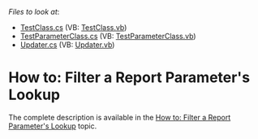 <!-- default file list -->
*Files to look at*:

* [TestClass.cs](./CS/FilterReportParameter.Module/BusinessObjects/TestClass.cs) (VB: [TestClass.vb](./VB/FilterReportParameter.Module/BusinessObjects/TestClass.vb))
* [TestParameterClass.cs](./CS/FilterReportParameter.Module/BusinessObjects/TestParameterClass.cs) (VB: [TestParameterClass.vb](./VB/FilterReportParameter.Module/BusinessObjects/TestParameterClass.vb))
* [Updater.cs](./CS/FilterReportParameter.Module/DatabaseUpdate/Updater.cs) (VB: [Updater.vb](./VB/FilterReportParameter.Module/DatabaseUpdate/Updater.vb))
<!-- default file list end -->
# How to: Filter a Report Parameter's Lookup


The complete description is available in the <a href="http://help.devexpress.com/#eXpressAppFramework/CustomDocument115617">How to: Filter a Report Parameter's Lookup</a> topic.

<br/>



